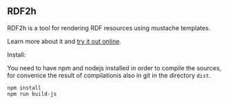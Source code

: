 RDF2h
-------

RDF2h is a tool for rendering RDF resources using mustache templates.

Learn more about it and
<a href="http://rdf2h.github.io/rdf2h">try it out online</a>.

Install:

You need to have npm and nodejs installed in order to compile the sources, for convenice the result of compilationis also in git in the directory `dist`.

    npm install
    npm run build-js
